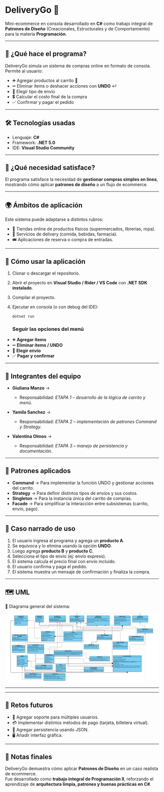 # DeliveryGo 🛒

Mini-ecommerce en consola desarrollado en **C#** como trabajo integral de **Patrones de Diseño** (Creacionales, Estructurales y de Comportamiento) para la materia **Programación**.

---

## 📌 ¿Qué hace el programa?
DeliveryGo simula un sistema de compras online en formato de consola.  
Permite al usuario:

- ➕ Agregar productos al carrito 🛒  
- ➖ Eliminar ítems o deshacer acciones con **UNDO** ↩️  
- 🚚 Elegir tipo de envío  
- 💲 Calcular el costo final de la compra  
- ✅ Confirmar y pagar el pedido  

---

## 🛠️ Tecnologías usadas
- Lenguaje: **C#**  
- Framework: **.NET 5.0**  
- IDE: **Visual Studio Community**  

---

## 🎯 ¿Qué necesidad satisface?
El programa satisface la necesidad de **gestionar compras simples en línea**, mostrando cómo aplicar **patrones de diseño** a un flujo de ecommerce.

---

## 🌍 Ámbitos de aplicación
Este sistema puede adaptarse a distintos rubros:

- 🛒 Tiendas online de productos físicos (supermercados, librerías, ropa).  
- 🍔 Servicios de delivery (comida, bebidas, farmacia).  
- 🎟️ Aplicaciones de reserva o compra de entradas.  

---

## 🚀 Cómo usar la aplicación
1. Clonar o descargar el repositorio.  
2. Abrir el proyecto en **Visual Studio / Rider / VS Code** con **.NET SDK instalado**.  
3. Compilar el proyecto.  
4. Ejecutar en consola (o con debug del IDE):  

   ```bash
   dotnet run
   ```
   ### Seguir las opciones del menú
- ➕ **Agregar ítems**  
- ➖ **Eliminar ítems / UNDO**  
- 🚚 **Elegir envío**  
- ✅ **Pagar y confirmar**  

---

## 👥 Integrantes del equipo
- **Giuliana Manzo** →   
  - Responsabilidad: *ETAPA 1 – desarrollo de la lógica de carrito y menú*.  

- **Yamila Sanchez** →   
  - Responsabilidad: *ETAPA 2 – implementación de patrones Command y Strategy*.  

- **Valentina Olmos** →   
  - Responsabilidad: *ETAPA 3 – manejo de persistencia y documentación*.  

---

## 🧩 Patrones aplicados
- **Command** → Para implementar la función UNDO y gestionar acciones del carrito.  
- **Strategy** → Para definir distintos tipos de envíos y sus costos.  
- **Singleton** → Para la instancia única del carrito de compras.  
- **Facade** → Para simplificar la interacción entre subsistemas (carrito, envío, pago).  

---

## 📖 Caso narrado de uso
1. El usuario ingresa al programa y agrega un **producto A**.  
2. Se equivoca y lo elimina usando la opción **UNDO**.  
3. Luego agrega **producto B** y **producto C**.  
4. Selecciona el tipo de envío (ej: envío express).  
5. El sistema calcula el precio final con envío incluido.  
6. El usuario confirma y paga el pedido.  
7. El sistema muestra un mensaje de confirmación y finaliza la compra.  

---
## 🗺 UML
📌 Diagrama general del sistema:

<p align="center">
  <img src="Imagen.Uml/DiagramaUML.png" alt="Diagrama UML" />
</p>

---
---

## 🔮 Retos futuros
- 👥 Agregar soporte para múltiples usuarios.  
- 💳 Implementar distintos métodos de pago (tarjeta, billetera virtual).  
- 📂 Agregar persistencia usando JSON.  
- 🖥️ Añadir interfaz gráfica.  

---

## 📌 Notas finales
DeliveryGo demuestra cómo aplicar **Patrones de Diseño** en un caso realista de ecommerce.  
Fue desarrollado como **trabajo integral de Programación II**, reforzando el aprendizaje de **arquitectura limpia, patrones y buenas prácticas en C#**. 
